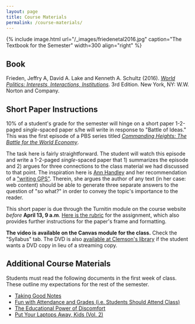 ```yaml
---
layout: page
title: Course Materials
permalink: /course-materials/
---
```


{% include image.html url="/_images/friedenetal2016.jpg" caption="The Textbook for the Semester" width=300 align="right" %}

## Book

Frieden, Jeffry A, David A. Lake and Kenneth A. Schultz (2016). [*World Politics: Interests, Interactions, Institutions*](https://www.amazon.com/World-Politics-Interests-Interactions-Institutions/dp/0393938093). 3rd Edition. New York, NY: W.W. Norton and Company.

## Short Paper Instructions

10% of a student's grade for the semester will hinge on a short paper 1-2-paged *single*-spaced paper s/he will write in response to "Battle of Ideas." This was the first episode of a PBS series titled [*Commanding Heights: The Battle for the World Economy*](https://www.pbs.org/wgbh/commandingheights/).

The task here is fairly straightforward. The student will watch this episode and write a 1-2-paged *single*-spaced paper that 1) summarizes the episode and 2) argues for three connections to the class material we had discussed to that point. The inspiration here is [Ann Handley](https://www.amazon.com/Everybody-Writes-Go-Creating-Ridiculously-ebook/dp/B00LMB5P0G) and her recommendation of a ["writing GPS"](http://svmiller.com/blog/2016/05/everybody-writes-academic/). Therein, she argues the author of any text (in her case: web content) should be able to generate three separate answers to the question of "so what?" in order to convey the topic's importance to the reader.

This short paper is due through the Turnitin module on the course website *before* **April 13, 9 a.m**. [Here is the rubric](http://posc1020.svmiller.com/short-paper/short-paper-rubric.pdf) for the assignment, which also provides further instructions for the paper's frame and formatting.

**The video is available on the Canvas module for the class.**  Check the "Syllabus" tab. The DVD is also [available at Clemson's library](http://libcat.clemson.edu/search~S1/?searchtype=c&searcharg=HD87.C66+2002) if the student wants a DVD copy in lieu of a streaming copy.


## Additional Course Materials

Students must read the following documents in the first week of class. These outline my expectations for the rest of the semester.

- [Taking Good Notes](http://svmiller.com/blog/2014/09/taking-good-notes/)
- [Fun with Attendance and Grades (i.e. Students Should Attend Class)](http://svmiller.com/blog/2016/05/fun-with-attendance-grades/)
- [The Educational Power of Discomfort](http://svmiller.com/blog/2016/05/educational-power-discomfort/)
- [Put Your Laptops Away, Kids (Vol. 2)](http://svmiller.com/blog/2016/05/put-your-laptops-away-2/)

